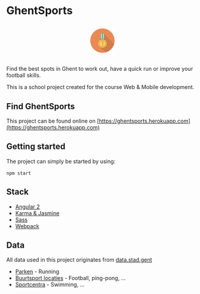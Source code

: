 # GhentSports

<div style="text-align:center; margin: 30px auto;"><img src="assets/icon.png" alt="Medal icon" /></div>

Find the best spots in Ghent to work out, have a quick run or improve your football skills.

This is a school project created for the course Web & Mobile development.

## Find GhentSports

This project can be found online on [https://ghentsports.herokuapp.com](https://ghentsports.herokuapp.com)

## Getting started

The project can simply be started by using:

```
npm start
```

## Stack

- [Angular 2](https://angular.io/)
- [Karma & Jasmine](https://angular.io/docs/ts/latest/guide/testing.html)
- [Sass](http://sass-lang.com/)
- [Webpack](https://angular.io/docs/ts/latest/guide/webpack.html)

## Data

All data used in this project originates from [data.stad.gent](https://data.stad.gent/)

- [Parken](https://data.stad.gent/datasets/parken) - Running
- [Buurtsport locaties](https://data.stad.gent/datasets/buurtsport-locaties) - Football, ping-pong, ...
- [Sportcentra](https://data.stad.gent/datasets/sportcentra) - Swimming, ...
